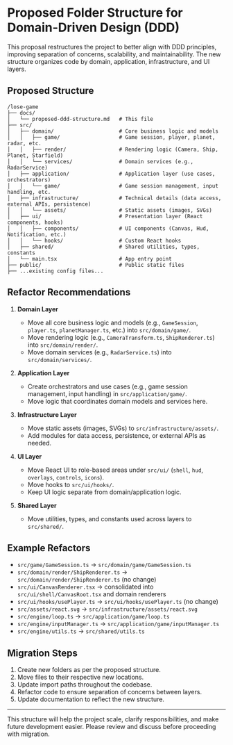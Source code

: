 # Proposed Folder Structure for Domain-Driven Design (DDD)

This proposal restructures the project to better align with DDD principles, improving separation of concerns, scalability, and maintainability. The new structure organizes code by domain, application, infrastructure, and UI layers.

## Proposed Structure

```
/lose-game
├── docs/
│   └── proposed-ddd-structure.md   # This file
├── src/
│   ├── domain/                     # Core business logic and models
│   │   ├── game/                   # Game session, player, planet, radar, etc.
│   │   ├── render/                 # Rendering logic (Camera, Ship, Planet, Starfield)
│   │   └── services/               # Domain services (e.g., RadarService)
│   ├── application/                # Application layer (use cases, orchestrators)
│   │   └── game/                   # Game session management, input handling, etc.
│   ├── infrastructure/             # Technical details (data access, external APIs, persistence)
│   │   └── assets/                 # Static assets (images, SVGs)
│   ├── ui/                         # Presentation layer (React components, hooks)
│   │   ├── components/             # UI components (Canvas, Hud, Notification, etc.)
│   │   └── hooks/                  # Custom React hooks
│   ├── shared/                     # Shared utilities, types, constants
│   └── main.tsx                    # App entry point
├── public/                         # Public static files
├── ...existing config files...
```

## Refactor Recommendations

1. **Domain Layer**
   - Move all core business logic and models (e.g., `GameSession`, `player.ts`, `planetManager.ts`, etc.) into `src/domain/game/`.
   - Move rendering logic (e.g., `CameraTransform.ts`, `ShipRenderer.ts`) into `src/domain/render/`.
   - Move domain services (e.g., `RadarService.ts`) into `src/domain/services/`.

2. **Application Layer**
   - Create orchestrators and use cases (e.g., game session management, input handling) in `src/application/game/`.
   - Move logic that coordinates domain models and services here.

3. **Infrastructure Layer**
   - Move static assets (images, SVGs) to `src/infrastructure/assets/`.
   - Add modules for data access, persistence, or external APIs as needed.

4. **UI Layer**
   - Move React UI to role-based areas under `src/ui/` (`shell`, `hud`, `overlays`, `controls`, `icons`).
   - Move hooks to `src/ui/hooks/`.
   - Keep UI logic separate from domain/application logic.

5. **Shared Layer**
   - Move utilities, types, and constants used across layers to `src/shared/`.

## Example Refactors

- `src/game/GameSession.ts` → `src/domain/game/GameSession.ts`
- `src/domain/render/ShipRenderer.ts` → `src/domain/render/ShipRenderer.ts` (no change)
- `src/ui/CanvasRenderer.tsx` → consolidated into `src/ui/shell/CanvasRoot.tsx` and domain renderers
- `src/ui/hooks/usePlayer.ts` → `src/ui/hooks/usePlayer.ts` (no change)
- `src/assets/react.svg` → `src/infrastructure/assets/react.svg`
- `src/engine/loop.ts` → `src/application/game/loop.ts`
- `src/engine/inputManager.ts` → `src/application/game/inputManager.ts`
- `src/engine/utils.ts` → `src/shared/utils.ts`

## Migration Steps

1. Create new folders as per the proposed structure.
2. Move files to their respective new locations.
3. Update import paths throughout the codebase.
4. Refactor code to ensure separation of concerns between layers.
5. Update documentation to reflect the new structure.

---

This structure will help the project scale, clarify responsibilities, and make future development easier. Please review and discuss before proceeding with migration.
